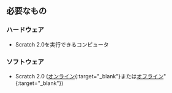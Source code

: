 ## 必要なもの

### ハードウェア

+ Scratch 2.0を実行できるコンピュータ

### ソフトウェア

+ Scratch 2.0 ([オンライン](https://scratch.mit.edu/projects/editor/){:target="_blank"}または[オフライン](https://scratch.mit.edu/scratch2download/)"{:target="_blank"})